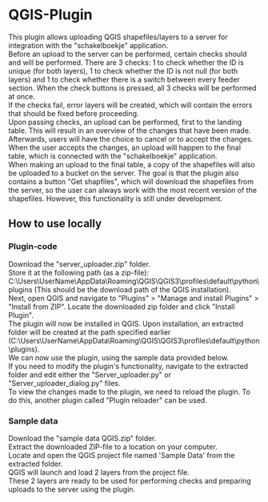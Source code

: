 # QGIS-Plugin
This plugin allows uploading QGIS shapefiles/layers to a server for integration with the "schakelboekje" application.  
Before an upload to the server can be performed, certain checks should and will be performed. There are 3 checks: 1 to check whether the ID is unique (for both layers), 1 to check whether the ID is not null (for both layers) and 1 to check whether there is a switch between every feeder section. When the check buttons is pressed, all 3 checks will be performed at once.  
If the checks fail, error layers will be created, which will contain the errors that should be fixed before proceeding.  
Upon passing checks, an upload can be performed, first to the landing table. This will result in an overview of the changes that have been made. Afterwards, users will have the choice to cancel or to accept the changes. When the user accepts the changes, an upload will happen to the final table, which is connected with the "schakelboekje" application.  
When making an upload to the final table, a copy of the shapefiles will also be uploaded to a bucket on the server. The goal is that the plugin also contains a button "Get shapfiles", which will download the shapefiles from the server, so the user can always work with the most recent version of the shapefiles. However, this functionality is still under development.  
## How to use locally
### Plugin-code
Download the "server_uploader.zip" folder.  
Store it at the following path (as a zip-file): C:\Users\UserName\AppData\Roaming\QGIS\QGIS3\profiles\default\python\plugins (This should be the download path of the QGIS installation).  
Next, open QGIS and navigate to "Plugins" > "Manage and install Plugins" > "Install from ZIP". Locate the downloaded zip folder and click "Install Plugin".  
The plugin will now be installed in QGIS. Upon installation, an extracted folder will be created at the path specified earlier (C:\Users\UserName\AppData\Roaming\QGIS\QGIS3\profiles\default\python\plugins).   
We can now use the plugin, using the sample data provided below.  
If you need to modify the plugin's functionality, navigate to the extracted folder and edit either the "Server_uploader.py" or "Server_uploader_dialog.py" files.   
To view the changes made to the plugin, we need to reload the plugin. To do this, another plugin called "Plugin reloader" can be used.  

### Sample data
Download the "sample data QGIS.zip" folder.  
Extract the downloaded ZIP-file to a location on your computer.    
Locate and open the QGIS project file named 'Sample Data' from the extracted folder.   
QGIS will launch and load 2 layers from the project file.  
These 2 layers are ready to be used for performing checks and preparing uploads to the server using the plugin.  

